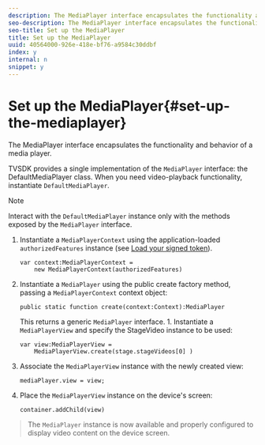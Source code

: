 ```yaml
---
description: The MediaPlayer interface encapsulates the functionality and behavior of a media player.
seo-description: The MediaPlayer interface encapsulates the functionality and behavior of a media player.
seo-title: Set up the MediaPlayer
title: Set up the MediaPlayer
uuid: 40564000-926e-418e-bf76-a9584c30ddbf
index: y
internal: n
snippet: y
---
```


# Set up the MediaPlayer{#set-up-the-mediaplayer}

The MediaPlayer interface encapsulates the functionality and behavior of a media player.

TVSDK provides a single implementation of the `MediaPlayer` interface: the DefaultMediaPlayer class. When you need video-playback functionality, instantiate `DefaultMediaPlayer`.

>[!NOTE]
>
>Interact with the `DefaultMediaPlayer` instance only with the methods exposed by the `MediaPlayer` interface.

1. Instantiate a `MediaPlayerContext` using the application-loaded `authorizedFeatures` instance (see [Load your signed token](../t-psdk-dhls-1.4-configure/t-psdk-dhls-1.4-get-signed-token.md#get-signed-token)).

   ```
   var context:MediaPlayerContext =  
       new MediaPlayerContext(authorizedFeatures)
   ```

1. Instantiate a `MediaPlayer` using the public create factory method, passing a `MediaPlayerContext` context object:

   ```
   public static function create(context:Context):MediaPlayer
   ```

   This returns a generic `MediaPlayer` interface. 1. Instantiate a `MediaPlayerView` and specify the StageVideo instance to be used:

   ```
   var view:MediaPlayerView =  
       MediaPlayerView.create(stage.stageVideos[0] )
   ```

1. Associate the `MediaPlayerView` instance with the newly created view:

   ```
   mediaPlayer.view = view;
   ```

1. Place the `MediaPlayerView` instance on the device's screen:

   ```
   container.addChild(view)
   ```

>The `MediaPlayer` instance is now available and properly configured to display video content on the device screen. 
